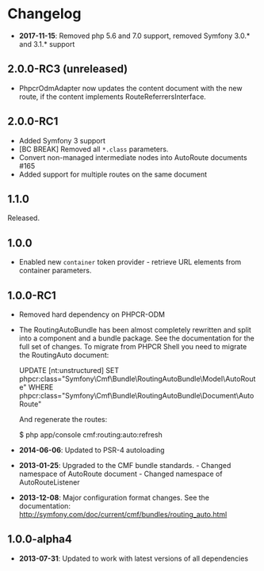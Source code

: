 Changelog
=========

* **2017-11-15**: Removed php 5.6 and 7.0 support, removed Symfony 3.0.* and 3.1.* support


2.0.0-RC3 (unreleased)
----------------------

* PhpcrOdmAdapter now updates the content document with the new route, if the 
  content implements RouteReferrersInterface.

2.0.0-RC1
---------

* Added Symfony 3 support
* [BC BREAK] Removed all `*.class` parameters.
* Convert non-managed intermediate nodes into AutoRoute documents #165
* Added support for multiple routes on the same document

1.1.0
-----

Released.

1.0.0
-----

* Enabled new `container` token provider - retrieve URL elements
  from container parameters.

1.0.0-RC1
---------

* Removed hard dependency on PHPCR-ODM

* The RoutingAutoBundle has been almost completely rewritten and split into a component and a bundle package.
  See the documentation for the full set of changes. To migrate from PHPCR Shell you need to migrate the RoutingAuto document:

  UPDATE [nt:unstructured] SET phpcr:class="Symfony\Cmf\Bundle\RoutingAutoBundle\Model\AutoRoute" WHERE phpcr:class="Symfony\Cmf\Bundle\RoutingAutoBundle\Document\AutoRoute"

  And regenerate the routes:

  $ php app/console cmf:routing:auto:refresh

* **2014-06-06**: Updated to PSR-4 autoloading

* **2013-01-25**: Upgraded to the CMF bundle standards.
                    - Changed namespace of AutoRoute document
                    - Changed namespace of AutoRouteListener

* **2013-12-08**: Major configuration format changes.
                  See the documentation: http://symfony.com/doc/current/cmf/bundles/routing_auto.html

1.0.0-alpha4
------------

* **2013-07-31**: Updated to work with latest versions of all dependencies
